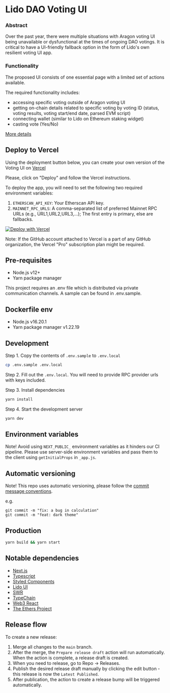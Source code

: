 # Lido DAO Voting UI

### Abstract

Over the past year, there were multiple situations with Aragon voting UI being unavailable or dysfunctional at the times of ongoing DAO votings. It is critical to have a UI-friendly fallback option in the form of Lido's own resilient voting UI app.

### Functionality

The proposed UI consists of one essential page with a limited set of actions available.

The required functionality includes:

- accessing specific voting outside of Aragon voting UI
- getting on-chain details related to specific voting by voting ID (status, voting results, voting start/end date, parsed EVM script)
- connecting wallet (similar to Lido on Ethereum staking widget)
- casting vote (Yes/No)

[More details](https://www.notion.so/Custom-voting-UI-feature-description-bde7fde42d3749a3afcbab3a56f26674)

## Deploy to Vercel

Using the deployment button below, you can create your own version of the Voting UI on [Vercel](https://vercel.com/)

Please, click on "Deploy" and follow the Vercel instructions.

To deploy the app, you will need to set the following two required environment variables:

1. `ETHERSCAN_API_KEY`: Your Etherscan API key.
2. `MAINNET_RPC_URLS`: A comma-separated list of preferred Mainnet RPC URLs (e.g., URL1,URL2,URL3,...); The first entry is primary, else are fallbacks.

[![Deploy with Vercel](https://vercel.com/button)](https://vercel.com/new/clone?repository-url=https://github.com/lidofinance/dao-voting-ui&env=ETHERSCAN_API_KEY,MAINNET_RPC_URLS&project-name=lido-voting-ui&repository-name=lido-voting-ui)

Note: If the GitHub account attached to Vercel is a part of any GitHub organization, the Vercel "Pro" subscription plan might be required.

## Pre-requisites

- Node.js v12+
- Yarn package manager

This project requires an .env file which is distributed via private communication channels. A sample can be found in .env.sample.

## Dockerfile env

- Node.js v16.20.1
- Yarn package manager v1.22.19

## Development

Step 1. Copy the contents of `.env.sample` to `.env.local`

```bash
cp .env.sample .env.local
```

Step 2. Fill out the `.env.local`. You will need to provide RPC provider urls with keys included.

Step 3. Install dependencies

```bash
yarn install
```

Step 4. Start the development server

```bash
yarn dev
```

## Environment variables

Note! Avoid using `NEXT_PUBLIC_` environment variables as it hinders our CI pipeline. Please use server-side environment variables and pass them to the client using `getInitialProps` in `_app.js`.

## Automatic versioning

Note! This repo uses automatic versioning, please follow the [commit message conventions](https://www.conventionalcommits.org/en/v1.0.0/).

e.g.

```
git commit -m "fix: a bug in calculation"
git commit -m "feat: dark theme"
```

## Production

```bash
yarn build && yarn start
```

## Notable dependencies

- [Next.js](https://nextjs.org/docs)
- [Typescript](https://www.typescriptlang.org/)
- [Styled Components](https://styled-components.com/)
- [Lido UI](https://github.com/lidofinance/ui)
- [SWR](https://swr.vercel.app)
- [TypeChain](https://github.com/ethereum-ts/Typechain#readme)
- [Web3 React](https://github.com/NoahZinsmeister/web3-react#readme)
- [The Ethers Project](https://github.com/ethers-io/ethers.js/)

## Release flow

To create a new release:

1. Merge all changes to the `main` branch.
1. After the merge, the `Prepare release draft` action will run automatically. When the action is complete, a release draft is created.
1. When you need to release, go to Repo → Releases.
1. Publish the desired release draft manually by clicking the edit button - this release is now the `Latest Published`.
1. After publication, the action to create a release bump will be triggered automatically.
